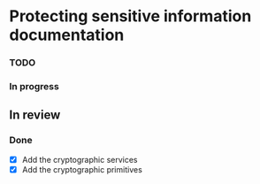 # Protecting sensitive information documentation
### TODO 

### In progress  
 
## In review

### Done 
- [x] Add the cryptographic services  
- [x] Add the cryptographic primitives  